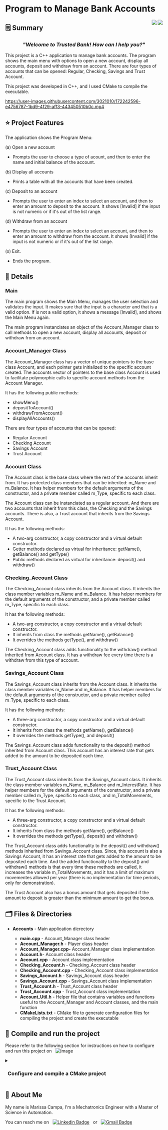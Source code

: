 # Program to Manage Bank Accounts #
<img align="right" src="https://img.shields.io/badge/CMake-064F8C?style=for-the-badge&logo=cmake&logoColor=white"/>
<img align="right" src="https://img.shields.io/badge/C%2B%2B-00599C?style=for-the-badge&logo=c%2B%2B&logoColor=white"/>


## 🗒️ Summary

<h3 align="center"><i>"Welcome to Trusted Bank! How can I help you?"</i></h3>

<p>This project is a C++ application to manage bank accounts. The program shows the main menu with options to open a new account, display all accounts, deposit and withdraw from an account. There are four types of accounts that can be opened: Regular, Checking, Savings and Trust Account.</p>

<p>This project was developed in C++, and I used CMake to compile the executable.</p>

https://user-images.githubusercontent.com/3021010/172242596-e4756787-1bd9-4f29-aff3-443450510b0c.mp4


## ⭐ Project Features

The application shows the Program Menu:

(a) Open a new account
  * Prompts the user to choose a type of acount, and then to enter the name and initial balance of the account.

(b) Display all accounts
  * Prints a table with all the accounts that have been created.

(c) Deposit to an account
  * Prompts the user to enter an index to select an account, and then to enter an amount to deposit to the account. It shows [Invalid] if the input is not numeric or if it's out of the list range.

(d) Withdraw from an account
  * Prompts the user to enter an index to select an account, and then to enter an amount to withdraw from the account. It shows [Invalid] if the input is not numeric or if it's out of the list range.

(x) Exit. 
 * Ends the program.


## 📝 Details

### Main
The main program shows the Main Menu, manages the user selection and validates the input. It makes sure that the input is a character and that is a valid option. If is not a valid option, it shows a message [Invalid], and shows the Main Menu again.

The main program instanciates an object of the Account_Manager class to call methods to open a new account, display all accounts, deposit or withdraw from an account.

### Account_Manager Class

The Account_Manager class has a vector of unique pointers to the base class Account, and each pointer gets initialized to the specific account created. The accounts vector of pointers to the base class Account is used to facilitate polymorphic calls to specific account methods from the Account Manager.

It has the following public methods:
* showMenu()
* depositToAccount()
* withdrawFromAccount()
* displayAllAccounts()

There are four types of accounts that can be opened:

* Regular Account
* Checking Account
* Savings Account
* Trust Account

### Account Class

The Account class is the base class where the rest of the accounts inherit from. It has protected class members that can be inherited: m_Name and m_Balance. It has helper members for the default arguments of the constructor, and a private member called m_Type, specific to each class.

The Account class can be instanciated as a regular account. And there are two accounts that inherit from this class, the Checking and the Savings accounts. There is also, a Trust account that inherits from the Savings Account.

It has the following methods:

* A two-arg constructor, a copy constructor and a virtual default constructor.
* Getter methods declared as virtual for inheritance: getName(), getBalance() and getType()
* Public methods declared as virtual for inheritance: deposit() and withdraw()


### Checking_Account Class

The Checking_Account class inherits from the Account class. It inherits the class member variables m_Name and m_Balance. It has helper members for the default arguments of the constructor, and a private member called m_Type, specific to each class.

It has the following methods:

* A two-arg constructor, a copy constructor and a virtual default constructor.
* It inherits from class the methods getName(), getBalance()
* It overrides the methods getType(), and withdraw()

The Checking_Account class adds functionality to the withdraw() method inherited from Account class. It has a withdraw fee every time there is a withdraw from this type of account.


### Savings_Account Class

The Savings_Account class inherits from the Account class. It inherits the class member variables m_Name and m_Balance. It has helper members for the default arguments of the constructor, and a private member called m_Type, specific to each class.

It has the following methods:

* A three-arg constructor, a copy constructor and a virtual default constructor.
* It inherits from class the methods getName(), getBalance()
* It overrides the methods getType(), and deposit()

The Savings_Account class adds functionality to the deposit() method inherited from Account class. This account has an interest rate that gets added to the amount to be deposited each time.


### Trust_Account Class
The Trust_Account class inherits from the Savings_Account class. It inherits the class member variables m_Name, m_Balance and m_InterestRate. It has helper members for the default arguments of the constructor, and a private member called m_Type, specific to each class, and m_TotalMovements, specific to the Trust Account.

It has the following methods:

* A three-arg constructor, a copy constructor and a virtual default constructor.
* It inherits from class the methods getName(), getBalance()
* It overrides the methods getType(), deposit() and withdraw()

The Trust_Account class adds functionality to the deposit() and withdraw() methods inherited from Savings_Account class. Since, this account is also a Savings Account, it has an interest rate that gets added to the amount to be deposited each time. And the added functionality to the deposit() and withdraw() methods is that every time these methods are called, it increases the variable m_TotalMovements, and it has a limit of maximum movementes allowed per year (there is no implementation for time periods, only for demonstration).

The Trust Account also has a bonus amount that gets deposited if the amount to deposit is greater than the minimum amount to get the bonus.


## 🗂️ Files & Directories

<section>
  <ul>
   <li><b>Accounts</b> - Main application dicrectory<lli>
    <ul>
      <li><b>main.cpp</b> - Account_Manager class header</li>
      <li><b>Account_Manager.h</b> - Player class header</li>
      <li><b>Account_Manager.cpp</b>- Account_Manager class implementation</li>
      <li><b>Account.h</b>- Account class header</li>
      <li><b>Account.cpp</b> - Account class implementation</li>
      <li><b>Checking_Account.h</b> - Checking_Account class header</li>
      <li><b>Checking_Account.cpp</b> - Checking_Account class implementation</li>
      <li><b>Savings_Account.h</b> - Savings_Account class header</li>
      <li><b>Savings_Account.cpp</b> - Savings_Account class implementation</li>
      <li><b>Trust_Account.h</b> - Trust_Account class header</li>
      <li><b>Trust_Account.cpp</b> - Trust_Account class implementation</li>
      <li><b>Account_Util.h</b> - Helper file that contains variables and functions useful to the Account_Manager and Account classes, and the main function</li>
      <li><b>CMakeLists.txt</b> - CMake file to generate configuration files for compiling the project and create the executable</li>
    </ul>
  </ul>
</section>


## 💽 Compile and run the project

 Please refer to the following section for instructions on how to configure and run this project on &nbsp; ![image](https://img.shields.io/badge/Windows-0078D6?style=for-the-badge&logo=windows&logoColor=white)

<details>
  <summary><h3> &nbsp; Configure and compile a CMake project</h3></summary>
  
  <p>This is a CMake project that compiles C++ files and creates an application executable. </p>

  <h4>CMake configuration</h4>
  <p>You can clone this repository into a local folder in your computer.</p>
  
  <h4> Generate configuration files</h4>
  <p>In a terminal, change to the project directory where the CMakeLists.txt file is, and create a new directory called 'build'.</p>
  
  ```bash
  > mkdir build
  ```
  
  <p>Then use the following command to generate the necessary files for your compiler to build the application.</p>
  
  ```bash
  > cmake -S . -B build -G "MinGW Makefiles"
  ```
  
  <p>Where -S is the source directory, where a point specifies current directory, -B is the output build directory, and -G is the CMake Generator to use. You can choose the generator you would like. </p>

  <h4>Compile the project</h4>
  <p>Move to the "build" directory and use the "make" command to create the application executable:</p>
  
  ```bash
  > cd build
  > make
  ```

  <p>To run the program:</p>
    
  ```bash
  > main.exe
  ```
</details>

 
## 👋 About Me

My name is Marissa Campa, I'm a Mechatronics Engineer with a Master of Science in Automation.

You can reach me on &nbsp; [![Linkedin Badge](https://img.shields.io/badge/-marissa-blue?style=flat&logo=Linkedin&logoColor=white)](https://www.linkedin.com/in/marissa-campa/) &nbsp; or &nbsp; [![Gmail Badge](https://img.shields.io/badge/-marissag.campa@gmail.com-c14438?style=flat-square&logo=Gmail&logoColor=white&link=mailto:marissag.campa@gmail.com)](mailto:marissag.campa@gmail.com)
 

